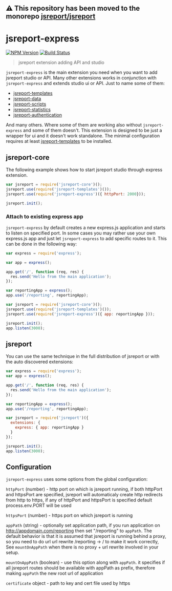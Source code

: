 **⚠️ This repository has been moved to the monorepo [jsreport/jsreport](https://github.com/jsreport/jsreport)**
--

# jsreport-express
[![NPM Version](http://img.shields.io/npm/v/jsreport-express.svg?style=flat-square)](https://npmjs.com/package/jsreport-express)
[![Build Status](https://travis-ci.org/jsreport/jsreport-express.png?branch=master)](https://travis-ci.org/jsreport/jsreport-express)

> jsreport extension adding API and studio

`jsreport-express` is the main extension you need when you want to add jsreport studio or API. Many other extensions works in conjunction with `jsreport-express` and extends studio ui or API. Just to name some of them:

- [jsreport-templates](https://github.com/jsreport/jsreport-templates)
- [jsreport-data](https://github.com/jsreport/jsreport-data)
- [jsreport-scripts](https://github.com/jsreport/jsreport-scripts)
- [jsreport-statistics](https://github.com/jsreport/jsreport-statistics)
- [jsreport-authentication](https://github.com/jsreport/jsreport-authentication)

And many others. Where some of them are working also without `jsreport-express` and some of them doesn't.  This extension is designed to be just a wrapper for ui and it doesn't work standalone. The minimal configuration requires at least [jsreport-templates](https://github.com/jsreport/jsreport-templates) to be installed.

## jsreport-core
The following example shows how to start jsreport studio through express extension.
```js
var jsreport = require('jsreport-core')();
jsreport.use(require('jsreport-templates')());
jsreport.use(require('jsreport-express')({ httpPort: 2000}));

jsreport.init();
```

### Attach to existing express app
`jsreport-express` by default creates a new express.js application and starts to listen on specified port. In some cases you may rather use your own express.js app and just let `jsreport-express` to add specific routes to it. This can be done in the following way:
```js
var express = require('express');

var app = express();

app.get('/', function (req, res) {
  res.send('Hello from the main application');
});

var reportingApp = express();
app.use('/reporting', reportingApp);

var jsreport = require('jsreport-core')();
jsreport.use(require('jsreport-templates')());
jsreport.use(require('jsreport-express')({ app: reportingApp }));

jsreport.init();
app.listen(3000);  
```

## jsreport
You can use the same technique in the full distribution of jsreport or with the auto discovered extensions:
```js
var express = require('express');
var app = express();

app.get('/', function (req, res) {
  res.send('Hello from the main application');
});

var reportingApp = express();
app.use('/reporting', reportingApp);

var jsreport = require('jsreport')({
  extensions: {
    express: { app: reportingApp }
  }
});

jsreport.init();
app.listen(3000);
```

## Configuration

`jsreport-express` uses some options from the global configuration:

`httpPort` (number) - http port on which is jsreport running, if both httpPort and httpsPort are specified, jsreport will automaticaly create http redirects from http to https, if any of httpPort and httpsPort is specified default process.env.PORT will be used

`httpsPort` (number) - https port on which jsreport is running

`appPath` (string) - optionally set application path, if you run application on http://appdomain.com/reporting then set "/reporting" to `appPath`. The default behavior is that it is assumed that jsreport is running behind a proxy, so you need to do url url rewrite /reporting -> / to make it work correctly, See `mountOnAppPath` when there is no proxy + url rewrite involved in your setup.

`mountOnAppPath` (boolean) - use this option along with `appPath`. it specifies if all jsreport routes should be available with appPath as prefix, therefore making `appPath` the new root url of application

`certificate` object - path to key and cert file used by https
